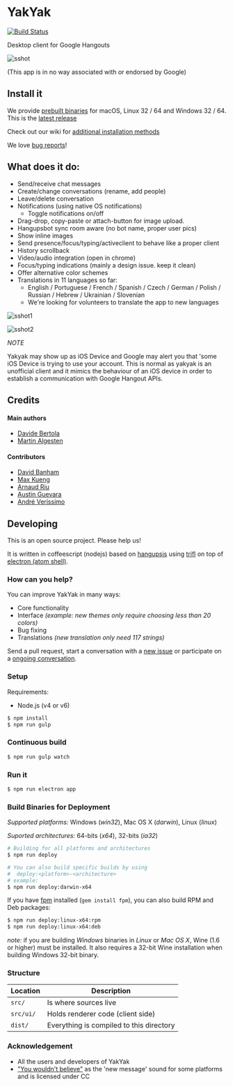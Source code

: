 YakYak
======

[![Build Status](https://travis-ci.org/yakyak/yakyak.svg)](https://travis-ci.org/yakyak/yakyak)

Desktop client for Google Hangouts

![sshot](https://cloud.githubusercontent.com/assets/123929/16032313/cdba46c2-3204-11e6-912f-a72fef60563a.png)

(This app is in no way associated with or endorsed by Google)

## Install it

We provide [prebuilt binaries](https://github.com/yakyak/yakyak/releases) for macOS, Linux 32 / 64 and Windows 32 / 64. This is the [latest release](https://github.com/yakyak/yakyak/releases/latest)

Check out our wiki for [additional installation methods](https://github.com/yakyak/yakyak/wiki)

We love [bug reports](https://github.com/yakyak/yakyak/issues)!

## What does it do:

* Send/receive chat messages
* Create/change conversations (rename, add people)
* Leave/delete conversation
* Notifications (using native OS notifications)
  * Toggle notifications on/off
* Drag-drop, copy-paste or attach-button for image upload.
* Hangupsbot sync room aware (no bot name, proper user pics)
* Show inline images
* Send presence/focus/typing/activeclient to behave like a proper client
* History scrollback
* Video/audio integration (open in chrome)
* Focus/typing indications (mainly a design issue. keep it clean)
* Offer alternative color schemes
* Translations in 11 languages so far:
  * English / Portuguese / French / Spanish / Czech / German / Polish / Russian / Hebrew / Ukrainian / Slovenian
  * We're looking for volunteers to translate the app to new languages

![sshot1](https://cloud.githubusercontent.com/assets/123929/16032393/991d63f8-3205-11e6-98bf-31f1b57cdc96.png)

![sshot2](https://cloud.githubusercontent.com/assets/123929/16032394/9e2ac08e-3205-11e6-81cc-fd4cb37441b5.png)

*NOTE*

Yakyak may show up as iOS Device and Google may alert you that 'some iOS Device is trying to use your account. This is normal as yakyak is an unofficial client and it mimics the behaviour of an iOS device in order to establish a communication with Google Hangout APIs.


## Credits

#### Main authors

* [Davide Bertola](https://github.com/davibe)
* [Martin Algesten](https://github.com/algesten)

#### Contributors

* [David Banham](https://github.com/davidbanham)
* [Max Kueng](https://github.com/maxkueng)
* [Arnaud Riu](https://github.com/arnriu)
* [Austin Guevara](https://github.com/austin-guevara)
* [André Veríssimo](https://github.com/averissimo)

## Developing

This is an open source project. Please help us!

It is written in coffeescript (nodejs) based on
[hangupsjs](https://github.com/algesten/hangupsjs) using
[trifl](http://algesten.github.io/trifl/) on top of
[electron (atom shell)](https://github.com/electron/electron).

### How can you help?

You can improve YakYak in many ways:

* Core functionality
* Interface *(example: new themes only require choosing less than 20 colors)*
* Bug fixing
* Translations *(new translation only need 117 strings)*

Send a pull request, start a conversation with a
[new issue](https://github.com/yakyak/yakyak/issues/new) or participate on a
 [ongoing conversation](https://github.com/yakyak/yakyak/issues).

### Setup

Requirements:

- Node.js (v4 or v6)

```bash
$ npm install
$ npm run gulp
```

### Continuous build

```bash
$ npm run gulp watch
```

### Run it

```bash
$ npm run electron app
```

### Build Binaries for Deployment

*Supported platforms:* Windows (*win32*), Mac OS X (*darwin*), Linux (*linux*)

*Suported architectures:* 64-bits (*x64*), 32-bits (*ia32*)

```bash
# Building for all platforms and architectures
$ npm run deploy

# You can also build specific builds by using
#  deploy:<platform>-<architecture>
# example:
$ npm run deploy:darwin-x64
```

If you have [fpm](https://github.com/jordansissel/fpm) installed (`gem install fpm`), you can also build RPM and Deb packages:

```bash
$ npm run deploy:linux-x64:rpm
$ npm run deploy:linux-x64:deb
```

*note:* if you are building *Windows* binaries in *Linux* or *Mac OS X*, Wine (1.6 or higher) must be installed. It also requires a 32-bit Wine installation when building Windows 32-bit binary.

### Structure

| Location  | Description                              |
|-----------|------------------------------------------|
| `src/`    | Is where sources live                    |
| `src/ui/` | Holds renderer code (client side)        |
| `dist/`   | Everything is compiled to this directory |

### Acknowledgement

- All the users and developers of YakYak
- ["You wouldn't believe"](https://notificationsounds.com/notification-sounds/you-wouldnt-believe-510) as the 'new message' sound for some platforms and is licensed under CC
